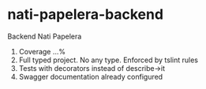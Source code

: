 # nati-papelera-backend
Backend Nati Papelera

1) Coverage ...%
2) Full typed project. No any type. Enforced by tslint rules
3) Tests with decorators instead of describe->it
4) Swagger documentation already configured
